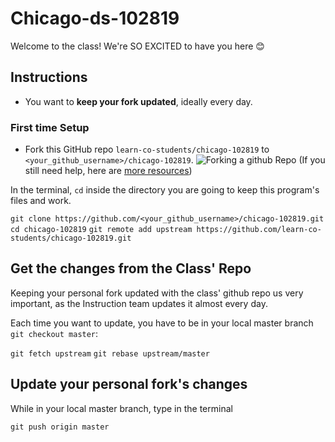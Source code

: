 # Chicago-ds-102819

Welcome to the class! We're SO EXCITED to have you here 😊 


## Instructions

- You want to **keep your fork updated**, ideally every day.

### First time Setup

- Fork this GitHub repo `learn-co-students/chicago-102819` to `<your_github_username>/chicago-102819`.
![Forking a github Repo](https://help.github.com/assets/images/help/repository/fork_button.jpg)
(If you still need help, here are [more resources](https://help.github.com/en/github/getting-started-with-github/fork-a-repo))

In the terminal, `cd` inside the directory you are going to keep this program's files and work.

`git clone https://github.com/<your_github_username>/chicago-102819.git`
`cd chicago-102819`
`git remote add upstream https://github.com/learn-co-students/chicago-102819.git`

## Get the changes from the Class' Repo
Keeping your personal fork updated with the class' github repo us very important, as the Instruction team updates it almost every day.

Each time you want to update, you have to be in your local master branch `git checkout master`:

`git fetch upstream`
`git rebase upstream/master`

## Update your personal fork's changes

While in your local master branch, type in the terminal

`git push origin master`
